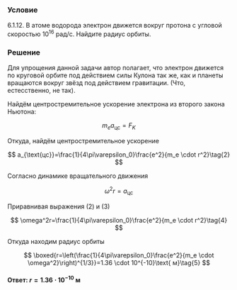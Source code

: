 ###  Условие

$6.1.12.$ В атоме водорода электрон движется вокруг протона с угловой скоростью $10^{16}$ рад/с. Найдите радиус орбиты.

### Решение

Для упрощения данной задачи автор полагает, что электрон движется по круговой орбите под действием силы Кулона так же, как и планеты вращаются вокруг звёзд под действием гравитации. (Что, естесственно, не так).

Найдём центростремительное ускорение электрона из второго закона Ньютона:

$$
m_ea_{\text{цс}}=F_K\tag{1}
$$

Откуда, найдём центростремительное ускорение

$$
a_{\text{цс}}=\frac{1}{4\pi\varepsilon_0}\frac{e^2}{m_e \cdot r^2}\tag{2}
$$

Согласно динамике вращательного движения

$$
\omega^2r=a_{\text{цс}}\tag{3}
$$

Приравнивая выражения $(2)$ и $(3)$

$$
\omega^2r=\frac{1}{4\pi\varepsilon_0}\frac{e^2}{m_e \cdot r^2}\tag{4}
$$

Откуда находим радиус орбиты

$$
\boxed{r=\left(\frac{1}{4\pi\varepsilon_0}\frac{e^2}{m_e \cdot \omega^2}\right)^{1/3}}=1.36 \cdot 10^{-10}\text{ м}\tag{5}
$$

#### Ответ: $r=1.36 \cdot 10^{-10}\text{ м}$